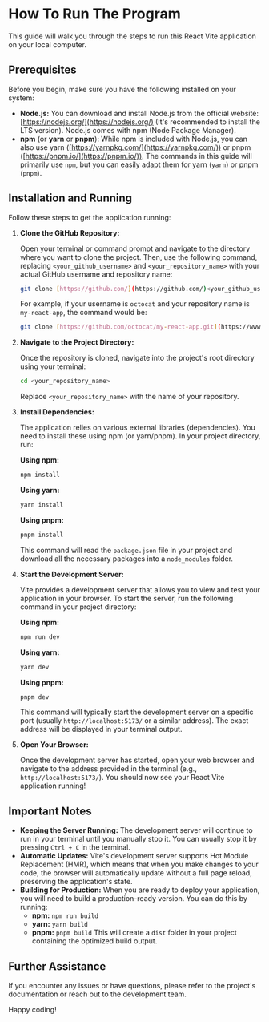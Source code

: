 # How To Run The Program

This guide will walk you through the steps to run this React Vite application on your local computer.

## Prerequisites

Before you begin, make sure you have the following installed on your system:

* **Node.js:** You can download and install Node.js from the official website: [https://nodejs.org/](https://nodejs.org/) (It's recommended to install the LTS version). Node.js comes with npm (Node Package Manager).
* **npm** (or **yarn** or **pnpm**): While npm is included with Node.js, you can also use yarn ([https://yarnpkg.com/](https://yarnpkg.com/)) or pnpm ([https://pnpm.io/](https://pnpm.io/)). The commands in this guide will primarily use `npm`, but you can easily adapt them for yarn (`yarn`) or pnpm (`pnpm`).

## Installation and Running

Follow these steps to get the application running:

1.  **Clone the GitHub Repository:**

    Open your terminal or command prompt and navigate to the directory where you want to clone the project. Then, use the following command, replacing `<your_github_username>` and `<your_repository_name>` with your actual GitHub username and repository name:

    ```bash
    git clone [https://github.com/](https://github.com/)<your_github_username>/<your_repository_name>.git
    ```

    For example, if your username is `octocat` and your repository name is `my-react-app`, the command would be:

    ```bash
    git clone [https://github.com/octocat/my-react-app.git](https://www.google.com/search?q=https://github.com/octocat/my-react-app.git)
    ```

2.  **Navigate to the Project Directory:**

    Once the repository is cloned, navigate into the project's root directory using your terminal:

    ```bash
    cd <your_repository_name>
    ```

    Replace `<your_repository_name>` with the name of your repository.

3.  **Install Dependencies:**

    The application relies on various external libraries (dependencies). You need to install these using npm (or yarn/pnpm). In your project directory, run:

    **Using npm:**

    ```bash
    npm install
    ```

    **Using yarn:**

    ```bash
    yarn install
    ```

    **Using pnpm:**

    ```bash
    pnpm install
    ```

    This command will read the `package.json` file in your project and download all the necessary packages into a `node_modules` folder.

4.  **Start the Development Server:**

    Vite provides a development server that allows you to view and test your application in your browser. To start the server, run the following command in your project directory:

    **Using npm:**

    ```bash
    npm run dev
    ```

    **Using yarn:**

    ```bash
    yarn dev
    ```

    **Using pnpm:**

    ```bash
    pnpm dev
    ```

    This command will typically start the development server on a specific port (usually `http://localhost:5173/` or a similar address). The exact address will be displayed in your terminal output.

5.  **Open Your Browser:**

    Once the development server has started, open your web browser and navigate to the address provided in the terminal (e.g., `http://localhost:5173/`). You should now see your React Vite application running!

## Important Notes

* **Keeping the Server Running:** The development server will continue to run in your terminal until you manually stop it. You can usually stop it by pressing `Ctrl + C` in the terminal.
* **Automatic Updates:** Vite's development server supports Hot Module Replacement (HMR), which means that when you make changes to your code, the browser will automatically update without a full page reload, preserving the application's state.
* **Building for Production:** When you are ready to deploy your application, you will need to build a production-ready version. You can do this by running:
    * **npm:** `npm run build`
    * **yarn:** `yarn build`
    * **pnpm:** `pnpm build`
    This will create a `dist` folder in your project containing the optimized build output.

## Further Assistance

If you encounter any issues or have questions, please refer to the project's documentation or reach out to the development team.

Happy coding!
